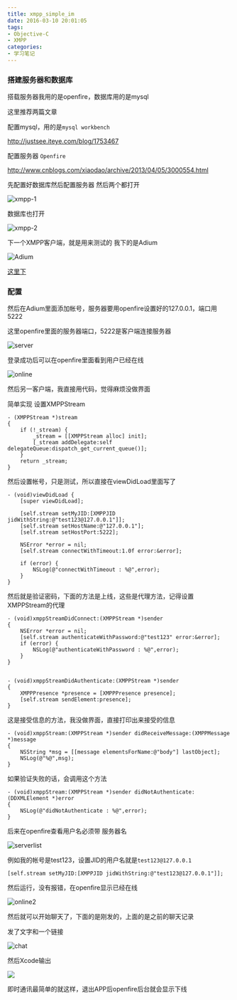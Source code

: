 ```yaml
---
title: xmpp_simple_im
date: 2016-03-10 20:01:05
tags:
- Objective-C
- XMPP
categories:
- 学习笔记
---
```


### 搭建服务器和数据库

搭载服务器我用的是openfire，数据库用的是mysql

这里推荐两篇文章

配置mysql，用的是`mysql workbench`

http://justsee.iteye.com/blog/1753467

配置服务器 `Openfire`

http://www.cnblogs.com/xiaodao/archive/2013/04/05/3000554.html

<!-- more -->

先配置好数据库然后配置服务器
然后两个都打开

![xmpp-1](http://7xsnb0.com2.z0.glb.clouddn.com/xmpp-1.png)

数据库也打开

![xmpp-2](http://7xsnb0.com2.z0.glb.clouddn.com/xmpp-2.png)

下一个XMPP客户端，就是用来测试的
我下的是Adium

![Adium](http://7xsnb0.com2.z0.glb.clouddn.com/xmpp-3.png)

[这里下](https://xmpp.org/software/clients.html)

### 配置

然后在Adium里面添加帐号，服务器要用openfire设置好的127.0.0.1，端口用5222

这里openfire里面的服务器端口，5222是客户端连接服务器

![server](http://7xsnb0.com2.z0.glb.clouddn.com/xmpp-4.png)

登录成功后可以在openfire里面看到用户已经在线

![online](http://7xsnb0.com2.z0.glb.clouddn.com/xmpp-5.png)

然后另一客户端，我直接用代码，觉得麻烦没做界面

简单实现
设置XMPPStream

```
- (XMPPStream *)stream
{
    if (!_stream) {
        _stream = [[XMPPStream alloc] init];
        [_stream addDelegate:self delegateQueue:dispatch_get_current_queue()];
    }
    return _stream;
}
```
然后设置帐号，只是测试，所以直接在viewDidLoad里面写了

```
- (void)viewDidLoad {
    [super viewDidLoad];
    
    [self.stream setMyJID:[XMPPJID jidWithString:@"test123@127.0.0.1"]];
    [self.stream setHostName:@"127.0.0.1"];
    [self.stream setHostPort:5222];
    
    NSError *error = nil;
    [self.stream connectWithTimeout:1.0f error:&error];
    
    if (error) {
        NSLog(@"connectWithTimeout : %@",error);
    }
}
```

然后就是验证密码，下面的方法是上线，这些是代理方法，记得设置XMPPStream的代理

```
- (void)xmppStreamDidConnect:(XMPPStream *)sender
{
    NSError *error = nil;
    [self.stream authenticateWithPassword:@"test123" error:&error];
    if (error) {
        NSLog(@"authenticateWithPassword : %@",error);
    }
}


- (void)xmppStreamDidAuthenticate:(XMPPStream *)sender
{
    XMPPPresence *presence = [XMPPPresence presence];
    [self.stream sendElement:presence];
}
```

这是接受信息的方法，我没做界面，直接打印出来接受的信息

```
- (void)xmppStream:(XMPPStream *)sender didReceiveMessage:(XMPPMessage *)message
{
    NSString *msg = [[message elementsForName:@"body"] lastObject];
    NSLog(@"%@",msg);
}
```

如果验证失败的话，会调用这个方法

```
- (void)xmppStream:(XMPPStream *)sender didNotAuthenticate:(DDXMLElement *)error
{
    NSLog(@"didNotAuthenticate : %@",error);
}
```

后来在openfire查看用户名必须带 服务器名

![serverlist](http://7xsnb0.com2.z0.glb.clouddn.com/xmpp-6.png)

例如我的帐号是test123，设置JID的用户名就是`test123@127.0.0.1`

```
[self.stream setMyJID:[XMPPJID jidWithString:@"test123@127.0.0.1"]];
```

然后运行，没有报错，在openfire显示已经在线

![online2](http://7xsnb0.com2.z0.glb.clouddn.com/xmpp-7.png)

然后就可以开始聊天了，下面的是刚发的，上面的是之前的聊天记录

发了文字和一个链接

![chat](http://7xsnb0.com2.z0.glb.clouddn.com/xmpp-8.png)

然后Xcode输出

![](http://7xsnb0.com2.z0.glb.clouddn.com/xmpp-9.png)

即时通讯最简单的就这样，退出APP后openfire后台就会显示下线


